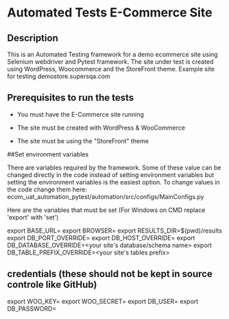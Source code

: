 # Automated Tests E-Commerce Site

## Description

This is an Automated Testing framework for a demo ecommerce site using Selenium webdriver and Pytest framework. The site under test is created using WordPress, Woocommerce and the StoreFront theme. Example site for testing demostore.supersqa.com


## Prerequisites to run the tests

- You must have the E-Commerce site running

- The site must be created with WordPress & WooCommerce

- The site must be using the "StoreFront" theme

##Set environment variables

There are variables required by the framework. Some of these value can be changed directly in the code instead of setting environment variables but setting the environment variables is the easiest option. To change values in the code change them here: ecom_uat_automation_pytest/automation/src/configs/MainConfigs.py

Here are the variables that must be set (For Windows on CMD replace 'export' with 'set')

export BASE_URL=<your website url>
export BROWSER=<browser type>
export RESULTS_DIR=$(pwd)/results
export DB_PORT_OVERRIDE=<your database port>
export DB_HOST_OVERRIDE=<your database host>
export DB_DATABASE_OVERRIDE=<your site's database/schema name>
export DB_TABLE_PREFIX_OVERRIDE=<your site's tables prefix>

## credentials (these should not be kept in source controle like GitHub)
export WOO_KEY=<your woocommerce api key>
export WOO_SECRET=<your woocommerce api secret>
export DB_USER=<your database user>
export DB_PASSWORD=<your database password>
